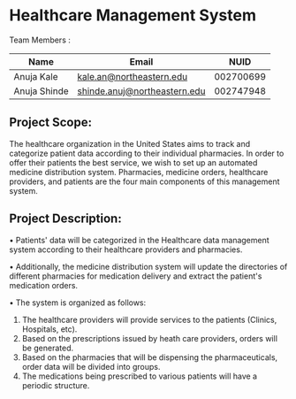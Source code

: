 # Healthcare Management System

Team Members :

|    Name     |          Email              |   NUID    |
|  -------    |   ------------------------  | -------   |
| Anuja Kale  | kale.an@northeastern.edu    | 002700699 |
| Anuja Shinde| shinde.anuj@northeastern.edu| 002747948 | 


## Project Scope:

The healthcare organization in the United States aims to track and categorize patient data according to their individual pharmacies. In order to offer their patients the best service, we wish to set up an automated medicine distribution system. Pharmacies, medicine orders, healthcare providers, and patients are the four main components of this management system.

## Project Description:

•	Patients' data will be categorized in the Healthcare data management system according to their healthcare providers and pharmacies. 

•	Additionally, the medicine distribution system will update the directories of different pharmacies for medication delivery and 
  extract the patient's medication orders. 
  
•	The system is organized as follows: 

1. The healthcare providers will provide services to the patients (Clinics, Hospitals, etc). 
2. Based on the prescriptions issued by heath care providers, orders will be generated.
3. Based on the pharmacies that will be dispensing the pharmaceuticals, order data will be divided into groups.
4. The medications being prescribed to various patients will have a periodic structure.

